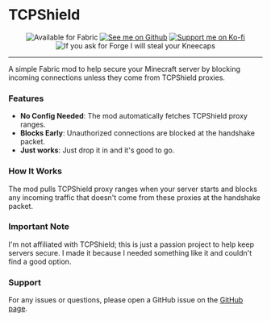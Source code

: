 # TCPShield

<center>
  <img src="https://cdn.modrinth.com/data/cached_images/2a6a3fda442cad3deea84d74f51b8eb9665b8b23.png" alt="Available for Fabric">
  <a href="https://github.com/nullsoepic/tcpshield-fabric"><img src="https://cdn.modrinth.com/data/cached_images/38096c06b1420ee71402de9bfd02e1b2affed8ca.png" alt="See me on Github"></a>
  <a href="https://ko-fi.com/vibing"><img src="https://cdn.modrinth.com/data/cached_images/1c1ecf4b2b68094dc8305cc92776decde6873df8.png" alt="Support me on Ko-fi"></a>

  <br>
  <img src="https://cdn.modrinth.com/data/cached_images/75d1334959fb500ebccac9c71149e24474e5b803.png" alt="If you ask for Forge I will steal your Kneecaps">
</center>

<hr>

A simple Fabric mod to help secure your Minecraft server by blocking incoming connections unless they come from TCPShield proxies.

### Features
- **No Config Needed**: The mod automatically fetches TCPShield proxy ranges.
- **Blocks Early**: Unauthorized connections are blocked at the handshake packet.
- **Just works**: Just drop it in and it's good to go.

### How It Works
The mod pulls TCPShield proxy ranges when your server starts and blocks any incoming traffic that doesn't come from these proxies at the handshake packet.

### Important Note
I'm not affiliated with TCPShield; this is just a passion project to help keep servers secure. I made it because I needed something like it and couldn't find a good option.

### Support
For any issues or questions, please open a GitHub issue on the [GitHub page](https://github.com/nullsoepic/tcpshield/issues/new).